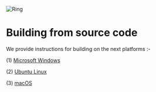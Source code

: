 ![Ring](https://raw.githubusercontent.com/ring-lang/ring/master/marketing/graphics/thering.jpg)
	
# Building from source code

We provide instructions for building on the next platforms :-

(1) [Microsoft Windows](README_Windows.md)

(2) [Ubuntu Linux](README_UbuntuLinux.md)

(3) [macOS](README_macOS.md)
